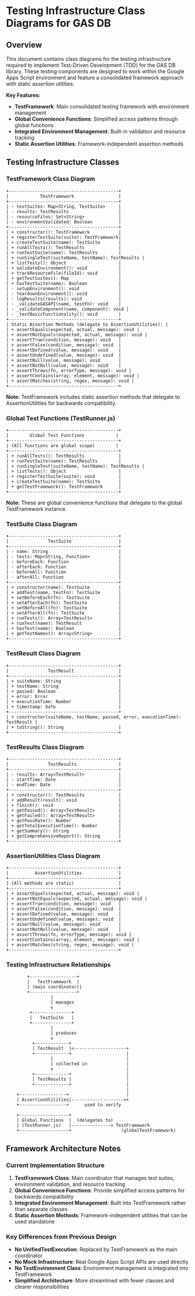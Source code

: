 # Testing Infrastructure Class Diagrams for GAS DB

## Overview

This document contains class diagrams for the testing infrastructure required to implement Test-Driven Development (TDD) for the GAS DB library. These testing components are designed to work within the Google Apps Script environment and feature a consolidated framework approach with static assertion utilities.

**Key Features:**
- **TestFramework**: Main consolidated testing framework with environment management
- **Global Convenience Functions**: Simplified access patterns through global functions
- **Integrated Environment Management**: Built-in validation and resource tracking
- **Static Assertion Utilities**: Framework-independent assertion methods

## Testing Infrastructure Classes

### TestFramework Class Diagram

```text
+------------------------------------------+
|            TestFramework                 |
+------------------------------------------+
| - testSuites: Map<String, TestSuite>     |
| - results: TestResults                   |
| - resourceFiles: Set<String>             |
| - environmentValidated: Boolean          |
+------------------------------------------+
| + constructor(): TestFramework           |
| + registerTestSuite(suite): TestFramework|
| + createTestSuite(name): TestSuite       |
| + runAllTests(): TestResults             |
| + runTestSuite(name): TestResults        |
| + runSingleTest(suiteName, testName): TestResults |
| + listTests(): Object                    |
| + validateEnvironment(): void            |
| + trackResourceFile(fileId): void        |
| + getTestSuites(): Map                   |
| + hasTestSuite(name): Boolean            |
| - setupEnvironment(): void               |
| - teardownEnvironment(): void            |
| - logResults(results): void              |
| - _validateGASAPI(name, testFn): void    |
| - _validateComponent(name, component): void |
| - _testBasicFunctionality(): void        |
+------------------------------------------+
| Static Assertion Methods (delegate to AssertionUtilities): |
| + assertEquals(expected, actual, message): void |
| + assertNotEquals(expected, actual, message): void |
| + assertTrue(condition, message): void   |
| + assertFalse(condition, message): void  |
| + assertDefined(value, message): void    |
| + assertUndefined(value, message): void  |
| + assertNull(value, message): void       |
| + assertNotNull(value, message): void    |
| + assertThrows(fn, errorType, message): void |
| + assertContains(array, element, message): void |
| + assertMatches(string, regex, message): void |
+------------------------------------------+
```

**Note:** TestFramework includes static assertion methods that delegate to AssertionUtilities for backwards compatibility.

### Global Test Functions (TestRunner.js)

```text
+------------------------------------------+
|        Global Test Functions            |
+------------------------------------------+
| (All functions are global scope)        |
+------------------------------------------+
| + runAllTests(): TestResults             |
| + runTestSuite(name): TestResults        |
| + runSingleTest(suiteName, testName): TestResults |
| + listTests(): Object                    |
| + registerTestSuite(suite): void         |
| + createTestSuite(name): TestSuite       |
| + getTestFramework(): TestFramework      |
+------------------------------------------+
```

**Note:** These are global convenience functions that delegate to the global TestFramework instance.

### TestSuite Class Diagram

```text
+------------------------------------------+
|               TestSuite                  |
+------------------------------------------+
| - name: String                           |
| - tests: Map<String, Function>           |
| - beforeEach: Function                   |
| - afterEach: Function                    |
| - beforeAll: Function                    |
| - afterAll: Function                     |
+------------------------------------------+
| + constructor(name): TestSuite           |
| + addTest(name, testFn): TestSuite       |
| + setBeforeEach(fn): TestSuite           |
| + setAfterEach(fn): TestSuite            |
| + setBeforeAll(fn): TestSuite            |
| + setAfterAll(fn): TestSuite             |
| + runTests(): Array<TestResult>          |
| + runTest(name): TestResult              |
| + hasTest(name): Boolean                 |
| + getTestNames(): Array<String>          |
+------------------------------------------+
```

### TestResult Class Diagram

```text
+------------------------------------------+
|               TestResult                 |
+------------------------------------------+
| + suiteName: String                      |
| + testName: String                       |
| + passed: Boolean                        |
| + error: Error                           |
| + executionTime: Number                  |
| + timestamp: Date                        |
+------------------------------------------+
| + constructor(suiteName, testName, passed, error, executionTime): TestResult |
| + toString(): String                     |
+------------------------------------------+
```

### TestResults Class Diagram

```text
+------------------------------------------+
|               TestResults                |
+------------------------------------------+
| - results: Array<TestResult>             |
| - startTime: Date                        |
| - endTime: Date                          |
+------------------------------------------+
| + constructor(): TestResults             |
| + addResult(result): void                |
| + finish(): void                         |
| + getPassed(): Array<TestResult>         |
| + getFailed(): Array<TestResult>         |
| + getPassRate(): Number                  |
| + getTotalExecutionTime(): Number        |
| + getSummary(): String                   |
| + getComprehensiveReport(): String       |
+------------------------------------------+
```

### AssertionUtilities Class Diagram

```text
+------------------------------------------+
|          AssertionUtilities              |
+------------------------------------------+
| (All methods are static)                 |
+------------------------------------------+
| + assertEquals(expected, actual, message): void |
| + assertNotEquals(expected, actual, message): void |
| + assertTrue(condition, message): void   |
| + assertFalse(condition, message): void  |
| + assertDefined(value, message): void    |
| + assertUndefined(value, message): void  |
| + assertNull(value, message): void       |
| + assertNotNull(value, message): void    |
| + assertThrows(fn, errorType, message): void |
| + assertContains(array, element, message): void |
| + assertMatches(string, regex, message): void |
+------------------------------------------+
```

### Testing Infrastructure Relationships

```text
        +------------------+
        |   TestFramework  |
        | (main coordinator)|
        +------------------+
                 |
                 | manages
                 v
         +---------------+
         |   TestSuite   |
         +---------------+
                 |
                 | produces
                 v
          +-------------+
          | TestResult  |<--------------------+
          +-------------+                     |
                 |                            |
                 | collected in               |
                 v                            |
          +-------------+                     |
          | TestResults |                     |
          +-------------+                     |
                                              |
    +------------------+                      |
    | AssertionUtilities|-------------------->+
    +------------------+      used to verify

    +-------------------+
    | Global Functions  |  (delegates to)
    | (TestRunner.js)   |---------------> TestFramework
    +-------------------+                   (globalTestFramework)
```

## Framework Architecture Notes

### Current Implementation Structure

1. **TestFramework Class**: Main coordinator that manages test suites, environment validation, and resource tracking
2. **Global Convenience Functions**: Provide simplified access patterns for backwards compatibility
3. **Integrated Environment Management**: Built into TestFramework rather than separate classes
4. **Static Assertion Methods**: Framework-independent utilities that can be used standalone

### Key Differences from Previous Design

- **No UnifiedTestExecution**: Replaced by TestFramework as the main coordinator
- **No Mock Infrastructure**: Real Google Apps Script APIs are used directly
- **No TestEnvironment Class**: Environment management is integrated into TestFramework
- **Simplified Architecture**: More streamlined with fewer classes and clearer responsibilities


